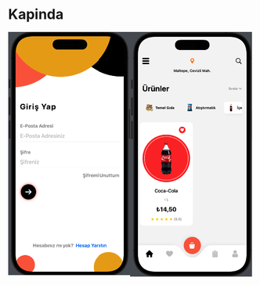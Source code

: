 # Kapinda



<img src="https://raw.githubusercontent.com/dogukangokova/KapindaApp/main/Screenshot1.png" align="left" />
<img src="https://raw.githubusercontent.com/dogukangokova/KapindaApp/main/Screenshot2.png" align="left" />
